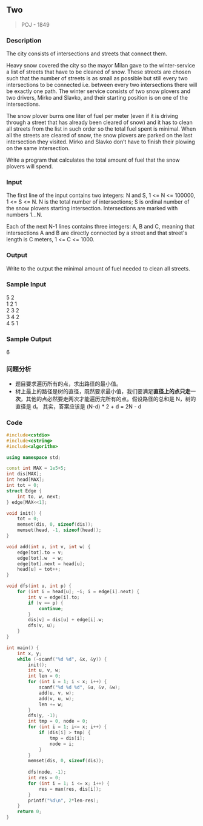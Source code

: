 ## Two
> POJ - 1849

### Description
The city consists of intersections and streets that connect them. 

Heavy snow covered the city so the mayor Milan gave to the winter-service a list of streets that have to be cleaned of snow. These streets are chosen such that the number of streets is as small as possible but still every two intersections to be connected i.e. between every two intersections there will be exactly one path. The winter service consists of two snow plovers and two drivers, Mirko and Slavko, and their starting position is on one of the intersections. 

The snow plover burns one liter of fuel per meter (even if it is driving through a street that has already been cleared of snow) and it has to clean all streets from the list in such order so the total fuel spent is minimal. When all the streets are cleared of snow, the snow plovers are parked on the last intersection they visited. Mirko and Slavko don’t have to finish their plowing on the same intersection. 

Write a program that calculates the total amount of fuel that the snow plovers will spend. 

### Input
The first line of the input contains two integers: N and S, 1 <= N <= 100000, 1 <= S <= N. N is the total number of intersections; S is ordinal number of the snow plovers starting intersection. Intersections are marked with numbers 1...N. 

Each of the next N-1 lines contains three integers: A, B and C, meaning that intersections A and B are directly connected by a street and that street's length is C meters, 1 <= C <= 1000. 

### Output
Write to the output the minimal amount of fuel needed to clean all streets.

### Sample Input
5 2  
1 2 1  
2 3 2  
3 4 2  
4 5 1  

### Sample Output
6 

### 问题分析
* 题目要求遍历所有的点，求出路径的最小值。
* 树上最上的路径是树的直径，既然要求最小值，我们要满足**直径上的点只走一次**，其他的点必然要走两次才能遍历完所有的点。假设路径的总和是 N，树的直径是 d。
其实，答案应该是 (N-d) * 2 + d = 2N - d

### Code
```cpp
#include<cstdio>
#include<cstring>
#include<algorithm>

using namespace std;

const int MAX = 1e5+5;
int dis[MAX];
int head[MAX];
int tot = 0;
struct Edge {
    int to, w, next;
} edge[MAX<<1];

void init() {
    tot = 0;
    memset(dis, 0, sizeof(dis));
    memset(head, -1, sizeof(head));
}

void add(int u, int v, int w) {
    edge[tot].to = v;
    edge[tot].w  = w;
    edge[tot].next = head[u];
    head[u] = tot++;
}

void dfs(int u, int p) {
    for (int i = head[u]; ~i; i = edge[i].next) {
        int v = edge[i].to;
        if (v == p) {
            continue;
        }
        dis[v] = dis[u] + edge[i].w;
        dfs(v, u);
    }
}

int main() {
    int x, y;
    while (~scanf("%d %d", &x, &y)) {
        init();
        int u, v, w;
        int len = 0;
        for (int i = 1; i < x; i++) {
            scanf("%d %d %d", &u, &v, &w);
            add(u, v, w);
            add(v, u, w);
            len += w;
        }
        dfs(y, -1);
        int tmp = 0, node = 0;
        for (int i = 1; i<= x; i++) {
            if (dis[i] > tmp) {
                tmp = dis[i];
                node = i;
            }
        }
        memset(dis, 0, sizeof(dis));
        
        dfs(node, -1);
        int res = 0;
        for (int i = 1; i <= x; i++) {
            res = max(res, dis[i]);
        }
        printf("%d\n", 2*len-res);
    }
    return 0;
}
```